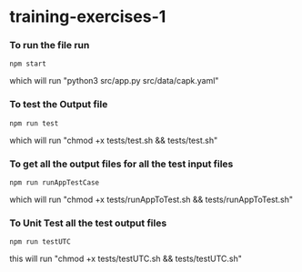 # training-exercises-1

### To run the file run
```
npm start
```
which will run "python3 src/app.py src/data/capk.yaml"

### To test the Output file
```
npm run test
```
which will run "chmod +x tests/test.sh && tests/test.sh"

### To get all the output files for all the test input files 
```
npm run runAppTestCase
```
which will run "chmod +x tests/runAppToTest.sh && tests/runAppToTest.sh"

### To Unit Test all the test output files
```
npm run testUTC
```
this will run "chmod +x tests/testUTC.sh && tests/testUTC.sh"

